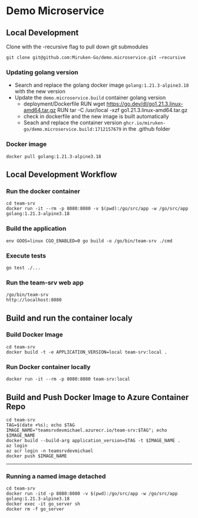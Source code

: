 # Demo Microservice

## Local Development

Clone with the -recursive flag to pull down git submodules

    git clone git@github.com:Miruken-Go/demo.microservice.git —recursive

### Updating golang version

* Search and replace the golang docker image `golang:1.21.3-alpine3.18` with the new version
* Update the `demo.microservice.build` container golang version 
    * deployment/Dockerfile
            RUN wget https://go.dev/dl/go1.21.3.linux-amd64.tar.gz
            RUN tar -C /usr/local -xzf go1.21.3.linux-amd64.tar.gz
    * check in dockerfile and the new image is built automatically
    * Seach and replace the container version `ghcr.io/miruken-go/demo.microservice.build:1712157679` in the .github folder

### Docker image

    docker pull golang:1.21.3-alpine3.18

## Local Development Workflow

### Run the docker container

    cd team-srv
    docker run -it --rm -p 8080:8080 -v $(pwd):/go/src/app -w /go/src/app golang:1.21.3-alpine3.18

### Build the application

    env GOOS=linux CGO_ENABLED=0 go build -o /go/bin/team-srv ./cmd

### Execute tests

    go test ./...

### Run the team-srv web app

    /go/bin/team-srv
    http://localhost:8080

## Build and run the container localy

### Build Docker Image

    cd team-srv
    docker build -t -e APPLICATION_VERSION=local team-srv:local .
    
### Run Docker container locally

    docker run -it --rm -p 8080:8080 team-srv:local

## Build and Push Docker Image to Azure Container Repo

    cd team-srv
    TAG=$(date +%s); echo $TAG
    IMAGE_NAME="teamsrvdevmichael.azurecr.io/team-srv:$TAG"; echo $IMAGE_NAME
    docker build --build-arg application_version=$TAG -t $IMAGE_NAME .
    az login
    az acr login -n teamsrvdevmichael   
    docker push $IMAGE_NAME

---

### Running a named image detached

    cd team-srv
    docker run -itd -p 8080:8080 -v $(pwd):/go/src/app -w /go/src/app golang:1.21.3-alpine3.18
    docker exec -it go_server sh
    docker rm -f go_server
